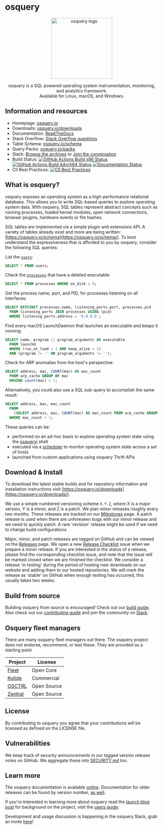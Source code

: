 # osquery

<p align="center">
<img alt="osquery logo" width="200"
src="https://github.com/osquery/osquery/raw/master/docs/img/logo-2x-dark.png" />
</p>

<p align="center">
osquery is a SQL powered operating system instrumentation, monitoring, and analytics framework.
<br>
Available for Linux, macOS, and Windows.
</p>

## Information and resources

- Homepage: [osquery.io](https://osquery.io)
- Downloads: [osquery.io/downloads](https://osquery.io/downloads)
- Documentation: [ReadTheDocs](https://osquery.readthedocs.org)
- Stack Overflow: [Stack Overflow questions](https://stackoverflow.com/questions/tagged/osquery)
- Table Schema: [osquery.io/schema](https://osquery.io/schema)
- Query Packs: [osquery.io/packs](https://github.com/osquery/osquery/tree/master/packs)
- Slack: [Browse the archives](https://chat.osquery.io/c/general) or [Join the conversation](https://join.slack.com/t/osquery/shared_invite/zt-1wi6cdgf7-zR2wt7FZ0ClHj6tEym6KFQ)
- Build Status: [![GitHub Actions Build x86 Status](https://github.com/osquery/osquery/actions/workflows/hosted_runners.yml/badge.svg?branch=master)](https://github.com/osquery/osquery/actions/workflows/hosted_runners.yml) [![GitHub Actions Build AArch64 Status](https://github.com/osquery/osquery/actions/workflows/self_hosted_runners.yml/badge.svg?branch=master)](https://github.com/osquery/osquery/actions/workflows/self_hosted_runners.yml) [![Documentation Status](https://readthedocs.org/projects/osquery/badge/?version=latest)](https://osquery.readthedocs.io/en/latest/?badge=latest)
- CII Best Practices: [![CII Best Practices](https://bestpractices.coreinfrastructure.org/projects/3125/badge)](https://bestpractices.coreinfrastructure.org/projects/3125)

## What is osquery?

osquery exposes an operating system as a high-performance relational database.  This allows you to
write SQL-based queries to explore operating system data.  With osquery, SQL tables represent
abstract concepts such as running processes, loaded kernel modules, open network connections,
browser plugins, hardware events or file hashes.

SQL tables are implemented via a simple plugin and extensions API. A variety of tables already exist
and more are being written: [https://osquery.io/schema](https://osquery.io/schema/). To best
understand the expressiveness that is afforded to you by osquery, consider the following SQL
queries:

List the [`users`](https://osquery.io/schema/current#users):

```sql
SELECT * FROM users;
```

Check the [`processes`](https://osquery.io/schema/current#processes) that have a deleted executable:

```sql
SELECT * FROM processes WHERE on_disk = 0;
```

Get the process name, port, and PID, for processes listening on all interfaces:

```sql
SELECT DISTINCT processes.name, listening_ports.port, processes.pid
  FROM listening_ports JOIN processes USING (pid)
  WHERE listening_ports.address = '0.0.0.0';
```

Find every macOS LaunchDaemon that launches an executable and keeps it running:

```sql
SELECT name, program || program_arguments AS executable
  FROM launchd
  WHERE (run_at_load = 1 AND keep_alive = 1)
  AND (program != '' OR program_arguments != '');
```

Check for ARP anomalies from the host's perspective:

```sql
SELECT address, mac, COUNT(mac) AS mac_count
  FROM arp_cache GROUP BY mac
  HAVING count(mac) > 1;
```

Alternatively, you could also use a SQL sub-query to accomplish the same result:

```sql
SELECT address, mac, mac_count
  FROM
    (SELECT address, mac, COUNT(mac) AS mac_count FROM arp_cache GROUP BY mac)
  WHERE mac_count > 1;
```

These queries can be:

- performed on an ad-hoc basis to explore operating system state using the
  [osqueryi](https://osquery.readthedocs.org/en/latest/introduction/using-osqueryi/) shell
- executed via a [scheduler](https://osquery.readthedocs.org/en/latest/introduction/using-osqueryd/)
  to monitor operating system state across a set of hosts
- launched from custom applications using osquery Thrift APIs

## Download & Install

To download the latest stable builds and for repository information
and installation instructions visit
[https://osquery.io/downloads](https://osquery.io/downloads/).

We use a simple numbered versioning scheme `X.Y.Z`, where X is a major version, Y is a minor, and Z is a patch.
We plan minor releases roughly every two months. These releases are tracked on our [Milestones](https://github.com/osquery/osquery/milestones) page. A patch release is used when there are unforeseen bugs with our minor release and we need to quickly patch.
A rare 'revision' release might be used if we need to change build configurations.

Major, minor, and patch releases are tagged on GitHub and can be viewed on the [Releases](https://github.com/osquery/osquery/releases) page.
We open a new [Release Checklist](https://github.com/osquery/osquery/blob/master/.github/ISSUE_TEMPLATE/New_Release.md) issue when we prepare a minor release. If you are interested in the status of a release, please find the corresponding checklist issue, and note that the issue will be marked closed when we are finished the checklist.
We consider a release 'in testing' during the period of hosting new downloads on our website and adding them to our hosted repositories.
We will mark the release as 'stable' on GitHub when enough testing has occurred, this usually takes two weeks.

## Build from source

Building osquery from source is encouraged! Check out our [build
guide](https://osquery.readthedocs.io/en/latest/development/building/). Also
check out our [contributing guide](CONTRIBUTING.md) and join the
community on [Slack](https://join.slack.com/t/osquery/shared_invite/zt-1wi6cdgf7-zR2wt7FZ0ClHj6tEym6KFQ).

## Osquery fleet managers

There are many osquery fleet managers out there. The osquery project does not endorse, recommend, or test these. They are provided as a starting point

| Project                                                 | License     |
| ------------------------------------------------------- | ----------- |
| [Fleet](https://github.com/fleetdm/fleet)               | Open Core   |
| [Kolide](https://www.kolide.com)                        | Commercial    |
| [OSCTRL](https://github.com/jmpsec/osctrl)              | Open Source |
| [Zentral](https://github.com/zentralopensource/zentral) | Open Source |

## License

By contributing to osquery you agree that your contributions will be
licensed as defined on the LICENSE file.

## Vulnerabilities

We keep track of security announcements in our tagged version release
notes on GitHub. We aggregate these into [SECURITY.md](SECURITY.md)
too.

## Learn more

The osquery documentation is available
[online](https://osquery.readthedocs.org). Documentation for older
releases can be found by version number, [as
well](https://readthedocs.org/projects/osquery/).

If you're interested in learning more about osquery read the [launch
blog
post](https://code.facebook.com/posts/844436395567983/introducing-osquery/)
for background on the project, visit the [users
guide](https://osquery.readthedocs.org/).

Development and usage discussion is happening in the osquery Slack, grab an invite
[here](https://join.slack.com/t/osquery/shared_invite/zt-1wi6cdgf7-zR2wt7FZ0ClHj6tEym6KFQ)!
